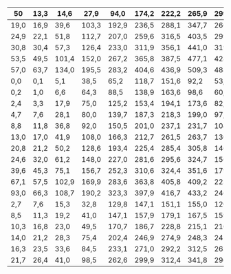 | 50   | 13,3   | 14,6   | 27,9   | 94,0   | 174,2   | 222,2   | 265,9   | 299,6   | 246,2   | 98,4   | 36,0   | 9,5    |   1685,0 |
|------|--------|--------|--------|--------|---------|---------|---------|---------|---------|--------|--------|--------|----------|
| 19,0 | 16,9   | 39,6   | 103,3  | 192,9  | 236,5   | 288,1   | 347,7   | 266,3   | 117,1   | 39,3   | 16,2   | 1718,8 |       40 |
| 24,9 | 22,1   | 51,8   | 112,7  | 207,0  | 259,6   | 316,5   | 403,5   | 299,7   | 146,9   | 45,2   | 22,3   | 1774,0 |       30 |
| 30,8 | 30,4   | 57,3   | 126,4  | 233,0  | 311,9   | 356,1   | 441,0   | 319,8   | 194,9   | 60,7   | 30,1   | 1832,8 |       20 |
| 53,5 | 49,5   | 101,4  | 152,0  | 267,2  | 365,8   | 387,5   | 477,1   | 428,0   | 313,4   | 75,0   | 40,7   | 1914,8 |       10 |
| 57,0 | 63,7   | 134,0  | 195,5  | 283,2  | 404,6   | 436,9   | 509,3   | 488,0   | 332,3   | 80,2   | 54,3   | 2027,6 |        5 |
| 0,0  | 0,1    | 5,1    | 38,5   | 65,2   | 118,7   | 151,6   | 92,2    | 53,4    | 8,2     | 0,2    | 0,0    | 1071,7 |       95 |
| 0,2  | 1,0    | 6,6    | 64,3   | 88,5   | 138,9   | 163,6   | 98,6    | 60,2    | 16,0    | 0,8    | 0,0    | 1137,7 |       90 |
| 2,4  | 3,3    | 17,9   | 75,0   | 125,2  | 153,4   | 194,1   | 173,6   | 82,5    | 22,0    | 3,5    | 0,9    | 1211,4 |       80 |
| 4,7  | 7,6    | 28,1   | 80,0   | 139,7  | 187,3   | 218,3   | 199,0   | 97,8    | 31,3    | 6,2    | 2,2    | 1299,5 |       70 |
| 8,8  | 11,8   | 36,8   | 92,0   | 150,5  | 201,0   | 237,1   | 231,7   | 104,7   | 42,9    | 11,4   | 4,3    | 1338,6 |       60 |
| 13,0 | 17,0   | 41,9   | 108,0  | 166,3  | 212,7   | 261,5   | 263,7   | 130,0   | 52,8    | 21,1   | 6,0    | 1402,1 |       50 |
| 20,8 | 21,2   | 50,2   | 128,6  | 193,4  | 225,4   | 285,4   | 305,8   | 146,4   | 60,6    | 31,9   | 11,8   | 1480,0 |       40 |
| 24,6 | 32,0   | 61,2   | 148,0  | 227,0  | 281,6   | 295,6   | 324,7   | 156,2   | 82,4    | 43,4   | 23,1   | 1538,8 |       30 |
| 39,6 | 45,3   | 75,1   | 156,7  | 252,3  | 310,6   | 324,4   | 351,6   | 179,4   | 106,7   | 53,0   | 33,5   | 1599,8 |       20 |
| 67,1 | 57,5   | 102,9  | 169,9  | 283,6  | 363,8   | 405,8   | 409,2   | 223,7   | 120,8   | 87,4   | 58,4   | 1664,9 |       10 |
| 93,0 | 66,3   | 108,7  | 190,2  | 323,3  | 397,9   | 416,7   | 433,2   | 246,4   | 130,4   | 136,0  | 74,3   | 1744,8 |        5 |
| 2,7  | 7,6    | 15,3   | 32,8   | 129,8  | 147,1   | 151,1   | 155,0   | 120,8   | 24,0    | 2,9    | 1,6    | 1581,7 |       95 |
| 8,5  | 11,3   | 19,2   | 41,0   | 147,1  | 157,9   | 179,1   | 167,5   | 159,0   | 43,6    | 8,3    | 3,5    | 1651,3 |       90 |
| 10,3 | 16,8   | 23,0   | 49,5   | 170,7  | 186,7   | 228,8   | 215,1   | 210,4   | 80,9    | 13,6   | 7,4    | 1765,2 |       80 |
| 14,0 | 21,2   | 28,3   | 75,4   | 202,4  | 246,9   | 274,9   | 248,3   | 241,3   | 124,0   | 21,6   | 10,9   | 1898,0 |       70 |
| 16,3 | 23,5   | 33,6   | 84,5   | 233,1  | 271,0   | 292,2   | 312,5   | 263,7   | 164,2   | 35,8   | 14,3   | 1978,4 |       60 |
| 21,7 | 26,4   | 41,0   | 98,5   | 262,6  | 299,9   | 312,4   | 341,8   | 296,7   | 178,6   | 46,0   | 19,0   | 2085,0 |       50 |